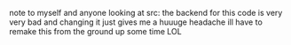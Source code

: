 note to myself and anyone looking at src: the backend for this code is very very bad and changing it just gives me a huuuge headache ill have to remake this from the ground up some time LOL
